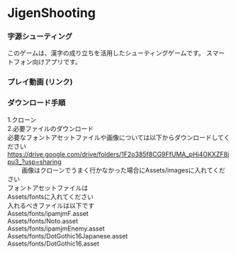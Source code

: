 # JigenShooting
### 字源シューティング
このゲームは、漢字の成り立ちを活用したシューティングゲームです。
スマートフォン向けアプリです。
### プレイ動画 (リンク)
### ダウンロード手順
1.クローン<br>
2.必要ファイルのダウンロード<br>
必要なフォントアセットファイルや画像については以下からダウンロードしてください<br>
https://drive.google.com/drive/folders/1F2o385f8CG9FfUMA_pHi4OKXZF8jpu3_?usp=sharing<br>　　
画像はクローンでうまく行かなかった場合にAssets/imagesに入れてください<br>
フォントアセットファイルは<br>
Assets/fontsに入れてください<br>
入れるべきファイルは以下です<br>
  Assets/fonts/ipamjmF.asset<br>
  Assets/fonts/Noto.asset<br>
  Assets/fonts/ipamjmEnemy.asset<br>
  Assets/fonts/DotGothic16Japanese.asset<br>
  Assets/fonts/DotGothic16.asset<br>
